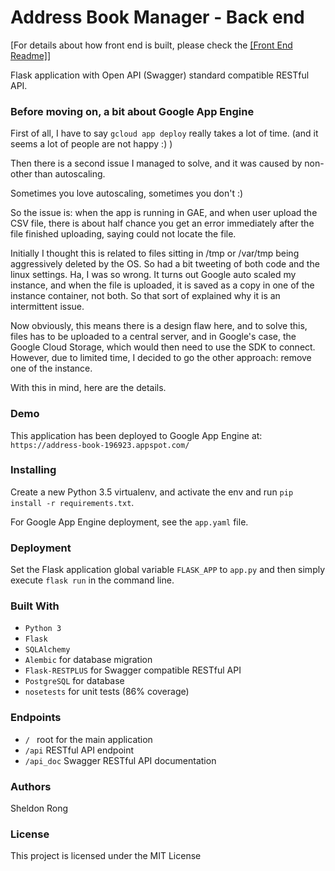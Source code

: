 # Address Book Manager - Back end

[For details about how front end is built, please check the [\[Front End Readme\]](./frontend/)]

Flask application with Open API (Swagger) standard compatible RESTful API.

### Before moving on, a bit about Google App Engine

First of all, I have to say `gcloud app deploy` really takes a lot of time. (and it seems a lot of people are not happy :) )

Then there is a second issue I managed to solve, and it was caused by non-other than autoscaling.

Sometimes you love autoscaling, sometimes you don't :)

So the issue is: when the app is running in GAE, and when user upload the CSV file, there is about half chance you
get an error immediately after the file finished uploading, saying could not locate the file.

Initially I thought this is related to files sitting in /tmp or /var/tmp being aggressively deleted by the OS.
So had a bit tweeting of both code and the linux settings. Ha, I was so wrong.
It turns out Google auto scaled my instance, and when the file is uploaded, it is saved as a copy in one
of the instance container, not both. So that sort of explained why it is an intermittent issue.

Now obviously, this means there is a design flaw here, and to solve this, files has to be uploaded to a central
server, and in Google's case, the Google Cloud Storage, which would then need to use the SDK to connect.
However, due to limited time, I decided to go the other approach: remove one of the instance.

With this in mind, here are the details.

### Demo

This application has been deployed to Google App Engine at:
`https://address-book-196923.appspot.com/`

### Installing

Create a new Python 3.5 virtualenv, and activate the env and run `pip install -r requirements.txt`.

For Google App Engine deployment, see the `app.yaml` file.

### Deployment

Set the Flask application global variable `FLASK_APP` to `app.py` and then simply execute `flask run` in the command line.

### Built With

* `Python 3`
* `Flask`
* `SQLAlchemy`
* `Alembic` for database migration
* `Flask-RESTPLUS` for Swagger compatible RESTful API
* `PostgreSQL` for database
* `nosetests` for unit tests (86% coverage)

### Endpoints
* `/ ` root for the main application
* `/api` RESTful API endpoint
* `/api_doc` Swagger RESTful API documentation

### Authors
Sheldon Rong

### License
This project is licensed under the MIT License
